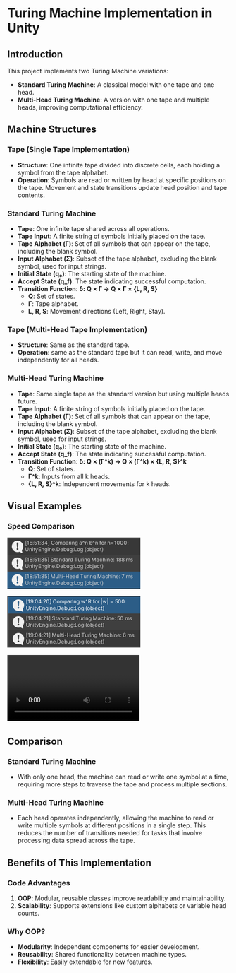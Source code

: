 # Turing Machine Implementation in Unity

## Introduction

This project implements two Turing Machine variations:

- **Standard Turing Machine**: A classical model with one tape and one head.
- **Multi-Head Turing Machine**: A version with one tape and multiple heads, improving computational efficiency.

## Machine Structures

### Tape (Single Tape Implementation)
- **Structure**: One infinite tape divided into discrete cells, each holding a symbol from the tape alphabet.
- **Operation**: Symbols are read or written by head at specific positions on the tape. Movement and state transitions update head position and tape contents.

### Standard Turing Machine
- **Tape**: One infinite tape shared across all operations.
- **Tape Input**: A finite string of symbols initially placed on the tape.
- **Tape Alphabet (Γ)**: Set of all symbols that can appear on the tape, including the blank symbol.
- **Input Alphabet (Σ)**: Subset of the tape alphabet, excluding the blank symbol, used for input strings.
- **Initial State (q₀)**: The starting state of the machine.
- **Accept State (q_f)**: The state indicating successful computation.
- **Transition Function**: 
  **δ: Q × Γ → Q × Γ × {L, R, S}**
  - **Q**: Set of states.
  - **Γ**: Tape alphabet.
  - **L, R, S**: Movement directions (Left, Right, Stay).

### Tape (Multi-Head Tape Implementation)
- **Structure**: Same as the standard tape.
- **Operation**: same as the standard tape but it can read, write, and move independently for all heads.

### Multi-Head Turing Machine
- **Tape**: Same single tape as the standard version but using multiple heads future.
- **Tape Input**: A finite string of symbols initially placed on the tape.
- **Tape Alphabet (Γ)**: Set of all symbols that can appear on the tape, including the blank symbol.
- **Input Alphabet (Σ)**: Subset of the tape alphabet, excluding the blank symbol, used for input strings.
- **Initial State (q₀)**: The starting state of the machine.
- **Accept State (q_f)**: The state indicating successful computation.
- **Transition Function**:
  **δ: Q × (Γ^k) → Q × (Γ^k) × {L, R, S}^k**
  - **Q**: Set of states.
  - **Γ^k**: Inputs from all k heads.
  - **{L, R, S}^k**: Independent movements for k heads.

## Visual Examples
### Speed Comparison
![Speed Test: L = a^n b^n; n = 1000.](ScreenShots/a^n_b^n.png)

![Speed Test: L = w^R; |w| = 500.](ScreenShots/w^r.png)

![All Examples](ScreenShots/Tm_video.mp4)

## Comparison

### Standard Turing Machine
  - With only one head, the machine can read or write one symbol at a time, requiring more steps to traverse the tape and process multiple sections.

### Multi-Head Turing Machine
  - Each head operates independently, allowing the machine to read or write multiple symbols at different positions in a single step. This reduces the number of transitions needed for tasks that involve processing data spread across the tape.

## Benefits of This Implementation

### Code Advantages
1. **OOP**: Modular, reusable classes improve readability and maintainability.
2. **Scalability**: Supports extensions like custom alphabets or variable head counts.

### Why OOP?
- **Modularity**: Independent components for easier development.
- **Reusability**: Shared functionality between machine types.
- **Flexibility**: Easily extendable for new features.

